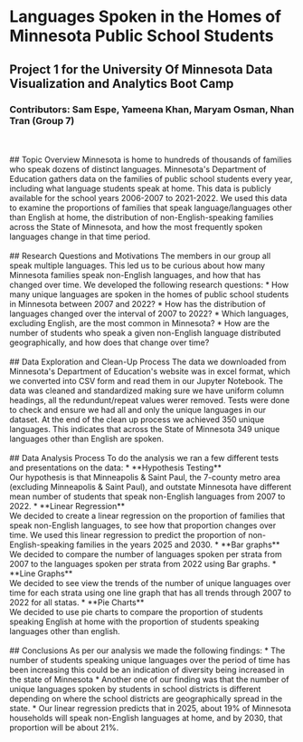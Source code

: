 # Languages Spoken in the Homes of Minnesota Public School Students
## Project 1 for the University Of Minnesota Data Visualization and Analytics Boot Camp
### **Contributors: Sam Espe, Yameena Khan, Maryam Osman, Nhan Tran (Group 7)**
<br />
<br />
## Topic Overview
Minnesota is home to hundreds of thousands of families who speak dozens of distinct languages. Minnesota's Department of Education gathers data on the families of public school students every year, including what language students speak at home. This data is publicly available for the school years 2006-2007 to 2021-2022.
We used this data to examine the proportions of families that speak language/languages other than English at home, the distribution of non-English-speaking families across the State of Minnesota, and how the most frequently spoken languages change in that time period.
<br />
<br />
## Research Questions and Motivations
The members in our group all speak multiple languages. This led us to be curious about how many Minnesota families speak non-English languages, and how that has changed over time.
We developed the following research questions:
* How many unique languages are spoken in the homes of public school students in Minnesota between 2007 and 2022?
* How has the  distribution of languages changed over the interval of 2007 to 2022?
* Which languages, excluding English, are the most common in Minnesota?
* How are the number of students who speak a given non-English language distributed geographically, and how does that change over time?
<br />
<br />
## Data Exploration and Clean-Up Process
The data we downloaded from Minnesota's Department of Education's website was in excel format, which we converted into CSV form and read them in our Jupyter Notebook. The data was cleaned and standardized making sure we have uniform column headings, all the redundunt/repeat values werer removed. Tests were done to check and ensure we had all and only the unique languages in our dataset.
At the end of the clean up process we achieved 350 unique languages. This indicates that across the State of Minnesota 349 unique languages other than English are spoken.
<br />
<br />
## Data Analysis Process
To do the analysis we ran a few different tests and presentations on the data:
* **Hypothesis Testing** <br />
    Our hypothesis is that Minneapolis & Saint Paul, the 7-county metro area (excluding Minneapolis & Saint Paul), and outstate  Minnesota have different mean number of students that speak non-English languages from 2007 to 2022.
* **Linear Regression**<br />
    We decided to create a linear regression on the proportion of families that speak non-English languages, to see how that proportion changes over time. We used this linear regression to predict the proportion of non-English-speaking families in the years 2025 and 2030.
* **Bar graphs**<br />
    We decided to compare the number of languages spoken per strata from 2007 to the languages spoken per strata from 2022 using Bar graphs.
* **Line Graphs**<br />
    We decided to see view the trends of the number of unique languages over time for each strata using one line graph that has all trends through 2007 to 2022 for all statas.
* **Pie Charts**<br />
    We decided to use pie charts to compare the proportion of students speaking English at home with the proportion of students speaking languages other than english.
<br />
<br />
## Conclusions
As per our analysis we made the following findings:
* The number of students speaking unique languages over the period of time has been increasing this could be an indication of diversity being increased in the state of Minnesota
* Another one of our finding was that the number of unique languages spoken by students in school districts is different depending on where the school districts are geographically spread in the state.
* Our linear regression predicts that in 2025, about 19% of Minnesota households will speak non-English languages at home, and by 2030, that proportion will be about 21%.
